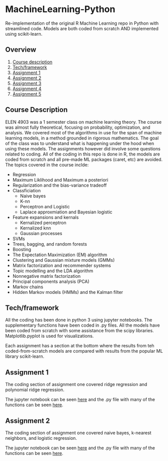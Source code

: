 # MachineLearning-Python
Re-implementation of the original R Machine Learning repo in Python with streamlined code. Models are both coded from scratch AND implemented using scikit-learn.

## Overview
1. [Course description](#desc)
2. [Tech/framework](#tech)
3. [Assignment 1](#as1)
4. [Assignment 2](#as2)
4. [Assignment 3](#as3)
4. [Assignment 4](#as4)
4. [Assignment 5](#as5)


<a name="desc"></a>
## Course Description
ELEN 4903 was a 1 semester class on machine learning theory. The course was almost fully theoretical, focusing on probability, optimization, and analysis. We covered most of the algorithms in use for the span of machine learning models, in a method grounded in rigorous mathematics. The goal of the class was to understand what is happening under the hood when using these models. The assignments however did involve some questions related to coding. All of the coding in this repo is done in R, the models are coded from scratch and all pre-made ML packages (caret, etc) are avoided. The topics covered in the course inclde:

* Regression
* Maximum Liklihood and Maximum a posteriori
* Regularization and the bias-variance tradeoff
* Classficiation
  * Naive bayes
  * K-nn
  * Perceptron and Logistic
  * Laplace approxmiation and Bayesian logistic
* Feature expansions and kernals
  * Kernalized perceptron
  * Kernalized knn
  * Gaussian processes
* SVMs
* Trees, bagging, and random forests
* Boosting
* The Expectation Maximization (EM) algorithm
* Clustering and Gaussian mixture models (GMMs)
* Matrix factorization and recommender systems
* Topic modelling and the LDA algorithm
* Nonnegative matrix factorization
* Principal components analysis (PCA)
* Markov chains
* Hidden Markov models (HMMs) and the Kalman filter

<a name="tech"></a>
## Tech/framework
All the coding has been done in python 3 using jupyter notebooks. The supplementary functions have been coded in .py files. All the models have been coded from scratch with some assistance from the scipy libraries. Matplotlib.pyplot is used for visualizations.

Each assignment has a section at the bottom where the results from teh coded-from-scratch models are compared with results from the popular ML library scikit-learn.

<a name="as1"></a>
## Assignment 1
The coding section of assignment one covered ridge regression and polynomial ridge regression.

The jupyter notebook can be seen [here](/P1/Assignment1.ipynb) and the .py file with many of the functions can be seen [here](/P1/Utils/Funcs.py).


<a name="as2"></a>
## Assignment 2
The coding section of assignment one covered naive bayes, k-nearest neighbors, and logistic regression.

The jupyter notebook can be seen [here](/P2/Assignment2.ipynb) and the .py file with many of the functions can be seen [here](/P2/Utils/Funcs.py).
